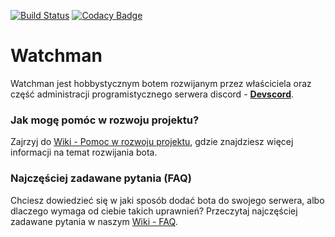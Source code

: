 [![Build Status](https://travis-ci.org/Devscord-Team/Watchman.svg?branch=master)](https://travis-ci.org/Devscord-Team/Watchman)
[![Codacy Badge](https://api.codacy.com/project/badge/Grade/40f65eacc58847ef8a1bacd80f885eb7)](https://www.codacy.com/gh/Devscord-Team/Watchman?utm_source=github.com&amp;utm_medium=referral&amp;utm_content=Devscord-Team/Watchman&amp;utm_campaign=Badge_Grade)

# Watchman
Watchman jest hobbystycznym botem rozwijanym przez właściciela oraz część administracji programistycznego serwera discord - [**Devscord**](https://discord.gg/TZfg68D).

### Jak mogę pomóc w rozwoju projektu?
Zajrzyj do [Wiki - Pomoc w rozwoju projektu](https://github.com/Devscord-Team/Watchman/wiki/Pomoc-w-rozwoju-projektu), gdzie znajdziesz więcej informacji na temat rozwijania bota.

### Najczęściej zadawane pytania (FAQ)
Chciesz dowiedzieć się w jaki sposób dodać bota do swojego serwera, albo dlaczego wymaga od ciebie takich uprawnień?
Przeczytaj najczęściej zadawane pytania w naszym [Wiki - FAQ](https://github.com/Devscord-Team/Watchman/wiki/Najcz%C4%99%C5%9Bciej-zadawane-pytania-(FAQ)).
